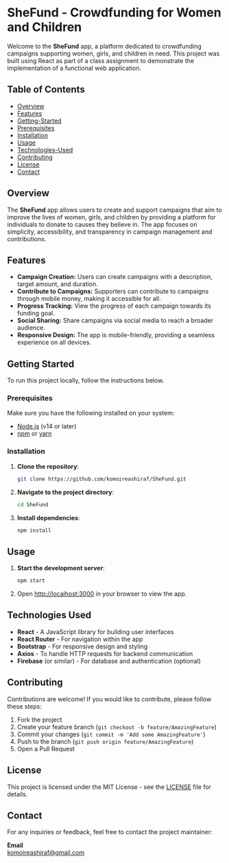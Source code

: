 # SheFund - Crowdfunding for Women and Children

Welcome to the **SheFund** app, a platform dedicated to crowdfunding campaigns supporting women, girls, and children in need. This project was built using React as part of a class assignment to demonstrate the implementation of a functional web application.

## Table of Contents

- [Overview](#overview)
- [Features](#features)
- [Getting-Started](#getting-started)
- [Prerequisites](#prerequisites)
- [Installation](#installation)
- [Usage](#usage)
- [Technologies-Used](#technologies-used)
- [Contributing](#contributing)
- [License](#license)
- [Contact](#contact)

## Overview

The **SheFund** app allows users to create and support campaigns that aim to improve the lives of women, girls, and children by providing a platform for individuals to donate to causes they believe in. The app focuses on simplicity, accessibility, and transparency in campaign management and contributions.

## Features

- **Campaign Creation:** Users can create campaigns with a description, target amount, and duration.
- **Contribute to Campaigns:** Supporters can contribute to campaigns through mobile money, making it accessible for all.
- **Progress Tracking:** View the progress of each campaign towards its funding goal.
- **Social Sharing:** Share campaigns via social media to reach a broader audience.
- **Responsive Design:** The app is mobile-friendly, providing a seamless experience on all devices.

## Getting Started

To run this project locally, follow the instructions below.

### Prerequisites

Make sure you have the following installed on your system:

- [Node.js](https://nodejs.org/) (v14 or later)
- [npm](https://www.npmjs.com/) or [yarn](https://yarnpkg.com/)

### Installation

1. **Clone the repository**:

    ```bash
    git clone https://github.com/komoireashiraf/SheFund.git
    ```

2. **Navigate to the project directory**:

    ```bash
    cd SheFund
    ```

3. **Install dependencies**:

    ```bash
    npm install
    ```

## Usage

1. **Start the development server**:

    ```bash
    npm start
    ```

2. Open [http://localhost:3000](http://localhost:3000) in your browser to view the app.

## Technologies Used

- **React** - A JavaScript library for building user interfaces
- **React Router** - For navigation within the app
- **Bootstrap** - For responsive design and styling
- **Axios** - To handle HTTP requests for backend communication
- **Firebase** (or similar) - For database and authentication (optional)

## Contributing

Contributions are welcome! If you would like to contribute, please follow these steps:

1. Fork the project
2. Create your feature branch (`git checkout -b feature/AmazingFeature`)
3. Commit your changes (`git commit -m 'Add some AmazingFeature'`)
4. Push to the branch (`git push origin feature/AmazingFeature`)
5. Open a Pull Request

## License

This project is licensed under the MIT License - see the [LICENSE](LICENSE) file for details.

## Contact

For any inquiries or feedback, feel free to contact the project maintainer:

**Email**  
komoireashiraf@gmail.com 
